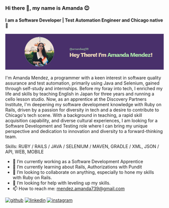 ### Hi there 👋, my name is Amanda 😊
#### I am a Software Developer | Test Automation Engineer and Chicago native 🌆

![I am a Software Developer | Test Automation Engineer](https://github.com/amandaag39/amandaag39/blob/main/revisedbannerimage.png)

I'm Amanda Mendez, a programmer with a keen interest in software quality assurance and test automation, primarily using Java and Selenium, gained through self-study and internships. Before my foray into tech, I enriched my life and skills by teaching English in Japan for three years and running a cello lesson studio. Now, as an apprentice at the Discovery Partners Institute, I'm deepening my software development knowledge with Ruby on Rails, driven by a passion for diversity in tech and a desire to contribute to Chicago's tech scene. With a background in teaching, a rapid skill acquisition capability, and diverse cultural experiences, I am looking for a Software Development and Testing role where I can bring my unique perspective and dedication to innovation and diversity to a forward-thinking team.


Skills: RUBY / RAILS / JAVA / SELENIUM / MAVEN, GRADLE / XML, JSON / API, WEB, MOBILE



- 🔭 I’m currently working as a Software Development Apprentice
- 🌱 I’m currently learning about Rails, Authorizations with Pundit
- 👯 I’m looking to collaborate on anything, especially to hone my skills with Ruby on Rails.
- 🤔 I’m looking for help with leveling up my skills.
- 📫 How to reach me: mendez.amanda739@gmail.com 




[<img src='https://cdn.jsdelivr.net/npm/simple-icons@3.0.1/icons/github.svg' alt='github' height='40'>](https://github.com/amandaag39)  [<img src='https://cdn.jsdelivr.net/npm/simple-icons@3.0.1/icons/linkedin.svg' alt='linkedin' height='40'>](https://www.linkedin.com/in/www.linkedin.com/in/amanda-mendez1/)  [<img src='https://cdn.jsdelivr.net/npm/simple-icons@3.0.1/icons/instagram.svg' alt='instagram' height='40'>](https://www.instagram.com/pandastestingquest/)  

